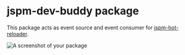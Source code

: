 # jspm-dev-buddy package

This package acts as event source and event consumer for [jspm-hot-reloader](https://github.com/capaj/jspm-hot-reloader).

![A screenshot of your package](https://f.cloud.github.com/assets/69169/2290250/c35d867a-a017-11e3-86be-cd7c5bf3ff9b.gif)
